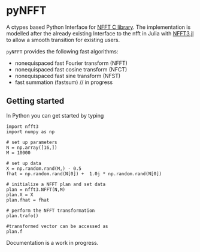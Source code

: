 # pyNFFT
A ctypes based Python Interface for [NFFT C library](https://github.com/NFFT/nfft). The implementation is modelled after the already existing Interface to the nfft in Julia with [NFFT3.jl](https://github.com/NFFT/NFFT3.jl) to allow a smooth transition for existing users.

`pyNFFT` provides the following fast algorithms:
- nonequispaced fast Fourier transform (NFFT) 
- nonequispaced fast cosine transform (NFCT) 
- nonequispaced fast sine transform (NFST)
- fast summation (fastsum)                  // in progress


## Getting started

In Python you can get started by typing

```
import nfft3
import numpy as np

# set up parameters
N = np.array([16,])
M = 10000

# set up data
X = np.random.rand(M,) - 0.5
fhat = np.random.rand(N[0]) +  1.0j * np.random.rand(N[0])

# initialize a NFFT plan and set data
plan = nfft3.NFFT(N,M)
plan.X = X
plan.fhat = fhat 

# perform the NFFT transformation
plan.trafo()

#transformed vector can be accessed as 
plan.f 

```

Documentation is a work in progress.